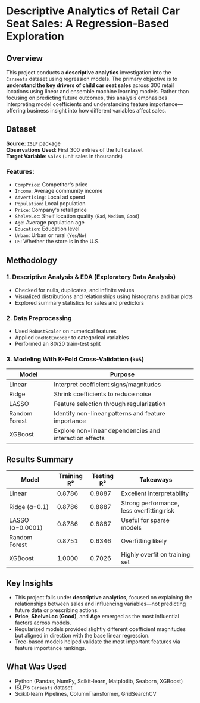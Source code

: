 # Descriptive Analytics of Retail Car Seat Sales: A Regression-Based Exploration

## Overview

This project conducts a **descriptive analytics** investigation into the `Carseats` dataset using regression models. The primary objective is to **understand the key drivers of child car seat sales** across 300 retail locations using linear and ensemble machine learning models. Rather than focusing on predicting future outcomes, this analysis emphasizes interpreting model coefficients and understanding feature importance—offering business insight into how different variables affect sales.

## Dataset

**Source**: `ISLP` package  
**Observations Used**: First 300 entries of the full dataset  
**Target Variable**: `Sales` (unit sales in thousands)  

### Features:

- `CompPrice`: Competitor's price
- `Income`: Average community income
- `Advertising`: Local ad spend
- `Population`: Local population
- `Price`: Company's retail price
- `ShelveLoc`: Shelf location quality (`Bad`, `Medium`, `Good`)
- `Age`: Average population age
- `Education`: Education level
- `Urban`: Urban or rural (`Yes`/`No`)
- `US`: Whether the store is in the U.S.

## Methodology

### 1. **Descriptive Analysis & EDA (Exploratory Data Analysis)**
- Checked for nulls, duplicates, and infinite values
- Visualized distributions and relationships using histograms and bar plots
- Explored summary statistics for sales and predictors

### 2. **Data Preprocessing**
- Used `RobustScaler` on numerical features
- Applied `OneHotEncoder` to categorical variables
- Performed an 80/20 train-test split

### 3. **Modeling With K-Fold Cross-Validation (`k=5`)**

| Model         | Purpose |
|---------------|---------|
| Linear        | Interpret coefficient signs/magnitudes |
| Ridge         | Shrink coefficients to reduce noise |
| LASSO         | Feature selection through regularization |
| Random Forest | Identify non-linear patterns and feature importance |
| XGBoost       | Explore non-linear dependencies and interaction effects |

## Results Summary

| Model         | Training R² | Testing R² | Takeaways |
|---------------|-------------|------------|-----------|
| Linear        | 0.8786      | 0.8887     | Excellent interpretability |
| Ridge (α=0.1) | 0.8786      | 0.8887     | Strong performance, less overfitting risk |
| LASSO (α=0.0001) | 0.8786  | 0.8887     | Useful for sparse models |
| Random Forest | 0.8751      | 0.6346     | Overfitting likely |
| XGBoost       | 1.0000      | 0.7026     | Highly overfit on training set |

## Key Insights

- This project falls under **descriptive analytics**, focused on explaining the relationships between sales and influencing variables—not predicting future data or prescribing actions.
- **Price**, **ShelveLoc (Good)**, and **Age** emerged as the most influential factors across models.
- Regularized models provided slightly different coefficient magnitudes but aligned in direction with the base linear regression.
- Tree-based models helped validate the most important features via feature importance rankings.

## What Was Used

- Python (Pandas, NumPy, Scikit-learn, Matplotlib, Seaborn, XGBoost)
- ISLP’s `Carseats` dataset
- Scikit-learn Pipelines, ColumnTransformer, GridSearchCV
